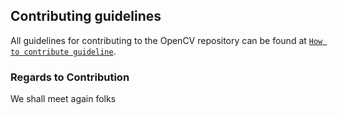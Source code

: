 ## Contributing guidelines

All guidelines for contributing to the OpenCV repository can be found at [`How to contribute guideline`](https://github.com/opencv/opencv/wiki/How_to_contribute).

### Regards to Contribution

We shall meet again folks
